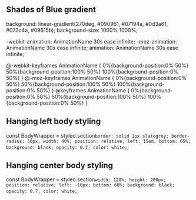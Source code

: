 
## Shades of Blue gradient
background: linear-gradient(270deg, #090961, #07194a, #0d3a61, #073c4a, #09615b);
background-size: 1000% 1000%;

-webkit-animation: AnimationName 30s ease infinite;
-moz-animation: AnimationName 30s ease infinite;
animation: AnimationName 30s ease infinite;

@-webkit-keyframes AnimationName {
    0%{background-position:0% 50%}
    50%{background-position:100% 50%}
    100%{background-position:0% 50%}
}
@-moz-keyframes AnimationName {
    0%{background-position:0% 50%}
    50%{background-position:100% 50%}
    100%{background-position:0% 50%}
}
@keyframes AnimationName { 
    0%{background-position:0% 50%}
    50%{background-position:100% 50%}
    100%{background-position:0% 50%}
}

## Hanging left body styling
const BodyWrapper = styled.section`
  border: solid 1px slategrey;
  border-radius: 30px;
  width: 40%;
  position: relative;
  left: 15em;
  bottom: 65%;
  background: black;
  opacity: 0.7;
  color: white;
`;

## Hanging center body styling
const BodyWrapper = styled.section`
  width: 120%;
  height: 200px;
  position: relative;
  left: -10px;
  bottom: 60%;
  background: black;
  opacity: 0.7;
  color: white;
`;

